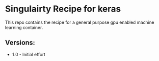 # Singulairty Recipe for keras

This repo contains the recipe for a general purpose gpu enabled machine learning container.

## Versions:
* 1.0 - Initial effort
